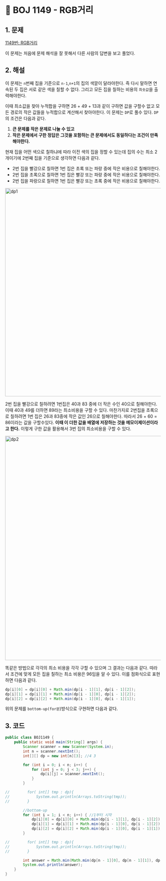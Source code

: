 

# 📌 BOJ 1149 - RGB거리
## 1. 문제

[1149번: RGB거리](https://www.acmicpc.net/problem/1149)

이 문제는 처음에 문제 해석을 잘 못해서 다른 사람의 답변을 보고 풀었다.

## 2. 해설

이 문제는 `n`번째 집을 기준으로 `n-1`,`n+1`의 집의 색깔이 달라야한다. 즉 다시 말하면 연속된 두 집은 서로 같은 색을 칠할 수 없다. 그리고 모든 집을 칠하는 비용의 `최솟값`을 출력해야한다.

이때 최소값을 찾아 누적합을 구하면 26 + 49 + 13과 같이 구하면 값을 구할수 없고 모든 경로의 작은 값들을 누적합으로 계산해서 찾아야한다. 이 문제는 `DP`로 풀수 있다. `DP`의 조건은 다음과 같다.

1.  **큰 문제를 작은 문제로 나눌 수 있고**
2. **작은 문제에서 구한 정답은 그것을 포함하는 큰 문제에서도 동일하다는 조건이 만족해야한다.**

현재 집을 어떤 색으로 칠하냐에 따라 이전 색의 집을 정할 수 있는데 집의 수는 최소 2개이기에 2번째 집을 기준으로 생각하면 다음과 같다.

- 2번 집을 빨강으로 칠하면 1번 집은 초록 또는 파랑 중에 작은 비용으로 칠해야한다.
- 2번 집을 초록으로 칠하면 1번 집은 빨강 또는 파랑 중에 작은 비용으로 칠해야한다.
- 2번 집을 파랑으로 칠하면 1번 집은 빨강 또는 초록 중에 작은 비용으로 칠해야한다.

<img width="674" alt="dp1" src="https://github.com/princenim/algorithm/assets/59499600/ebf222f4-47f7-4247-8cc0-2a7ddd8ddbd5">


2번 집을 빨강으로 칠하려면 1번집은 40과 83 중에 더 작은 수인 40으로 칠해야한다. 이때 40과 49를 더하면 89라는 최소비용을 구할 수 있다. 마찬가지로 2번집을 초록으로 칠하려면 1번 집은 26과 83중에 작은 값인 26으로 칠해야한다. 따라서 26 + 60 = 86이라는 값을 구할수있다. **이때 이 더한 값을 배열에 저장하는 것을 메모이제이션이라고 한다.**  이렇게 구한 값을 활용해서 3번 집의 최소비용을 구할 수 있다.


<img width="726" alt="dp2" src="https://github.com/princenim/algorithm/assets/59499600/8d9f0383-9301-4e9e-8301-ff3f8d6acedc">

똑같은 방법으로 각각의 최소 비용을 각각 구할 수 있으며 그 결과는 다음과 같다. 따라서 조건에 맞게 모든 집을 칠하는 최소 비용은 96임을 알 수 있다. 이를 점화식으로 표현하면 다음과 같다.

```java
dp[i][0] = dp[i][0] + Math.min(dp[i - 1][1], dp[i - 1][2]);
dp[i][1] = dp[i][1] + Math.min(dp[i - 1][0], dp[i - 1][2]);
dp[i][2] = dp[i][2] + Math.min(dp[i - 1][0], dp[i - 1][1]);
```

위의 문제를 `bottom-up(for문`)방식으로 구현하면 다음과 같다.

## 3. 코드

```java
public class BOJ1149 {
    public static void main(String[] args) {
        Scanner scanner = new Scanner(System.in);
        int n = scanner.nextInt();
        int[][] dp = new int[n][3]; //4 3

        for (int i = 0; i < n; i++) {
            for (int j = 0; j < 3; j++) {
                dp[i][j] = scanner.nextInt();
            }
        }

//        for( int[] tmp : dp){
//            System.out.println(Arrays.toString(tmp));
//        }

        //bottom-up
        for (int i = 1; i < n; i++) { //1부터 시작
            dp[i][0] = dp[i][0] + Math.min(dp[i - 1][1], dp[i - 1][2]);
            dp[i][1] = dp[i][1] + Math.min(dp[i - 1][0], dp[i - 1][2]);
            dp[i][2] = dp[i][2] + Math.min(dp[i - 1][0], dp[i - 1][1]);
        }

//        for( int[] tmp : dp){
//            System.out.println(Arrays.toString(tmp));
//        }

        int answer = Math.min(Math.min(dp[n - 1][0], dp[n - 1][1]), dp[n - 1][2]);
        System.out.println(answer);
    }
}
```

